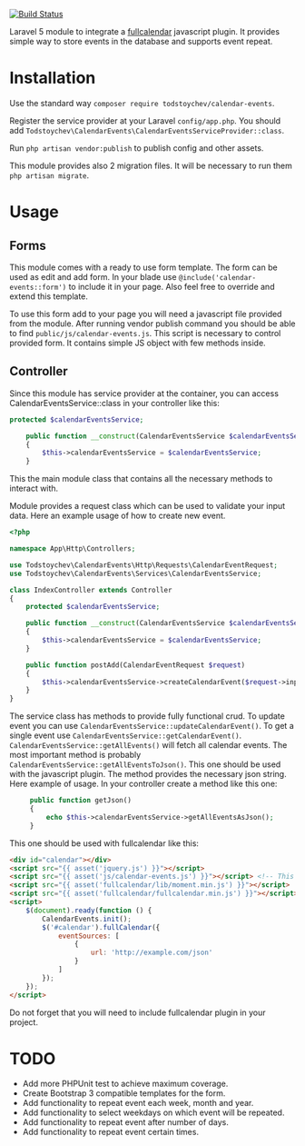 [![Build Status](https://travis-ci.org/todstoychev/calendar-events.svg?branch=master)](https://travis-ci.org/todstoychev/calendar-events)

Laravel 5 module to integrate a [fullcalendar](http://fullcalendar.io/) javascript plugin. It provides simple way to store events in the database and supports event repeat.

# Installation
Use the standard way ```composer require todstoychev/calendar-events```.

Register the service provider at your Laravel ```config/app.php```. You should add ```Todstoychev\CalendarEvents\CalendarEventsServiceProvider::class```.

Run ```php artisan vendor:publish``` to publish config and other assets.

This module provides also 2 migration files. It will be necessary to run them ```php artisan migrate```.

# Usage

## Forms
This module comes with a ready to use form template. The form can be used as edit and add form. In your blade use ```@include('calendar-events::form')``` to include it in your page. Also feel free to override and extend this template.

To use this form add to your page you will need a javascript file provided from the module. After running vendor publish command you should be able to find ```public/js/calendar-events.js```. This script is necessary to control provided form. It contains simple JS object with few methods inside. 

## Controller
Since this module has service provider at the container, you can access CalendarEventsService::class in your controller like this:

```php
protected $calendarEventsService;

    public function __construct(CalendarEventsService $calendarEventsService)
    {
        $this->calendarEventsService = $calendarEventsService;
    }
```

This the main module class that contains all the necessary methods to interact with.

Module provides a request class which can be used to validate your input data. Here an example usage of how to create new event.

```php
<?php

namespace App\Http\Controllers;

use Todstoychev\CalendarEvents\Http\Requests\CalendarEventRequest;
use Todstoychev\CalendarEvents\Services\CalendarEventsService;

class IndexController extends Controller
{
    protected $calendarEventsService;

    public function __construct(CalendarEventsService $calendarEventsService)
    {
        $this->calendarEventsService = $calendarEventsService;
    }

    public function postAdd(CalendarEventRequest $request)
    {
        $this->calendarEventsService->createCalendarEvent($request->input());
    }
}
```

The service class has methods to provide fully functional crud. To update event you can use ```CalendarEventsService::updateCalendarEvent()```.
 To get a single event use ```CalendarEventsService::getCalendarEvent()```.
 ```CalendarEventsService::getAllEvents()``` will fetch all calendar events.
 The most important method is probably ```CalendarEventsService::getAllEventsToJson()```. This one should be used with the javascript plugin. The method provides the necessary json string. Here example of usage. In your controller create a method like this one:

```php
     public function getJson()
     {
         echo $this->calendarEventsService->getAllEventsAsJson();
     }
```

This one should be used with fullcalendar like this:
 
```html
<div id="calendar"></div>
<script src="{{ asset('jquery.js') }}"></script>
<script src="{{ asset('js/calendar-events.js') }}"></script> <!-- This is where the CalendarEvents object comes from. -->
<script src="{{ asset('fullcalendar/lib/moment.min.js') }}"></script>
<script src="{{ asset('fullcalendar/fullcalendar.min.js') }}"></script>
<script>
    $(document).ready(function () {
        CalendarEvents.init();
        $('#calendar').fullCalendar({
            eventSources: [
                {
                    url: 'http://example.com/json'
                }
            ]
        });
    });
</script>
```
Do not forget that you will need to include fullcalendar plugin in your project.

# TODO
- Add more PHPUnit test to achieve maximum coverage.
- Create Bootstrap 3 compatible templates for the form.
- Add functionality to repeat event each week, month and year.
- Add functionality to select weekdays on which event will be repeated.
- Add functionality to repeat event after number of days.
- Add functionality to repeat event certain times.